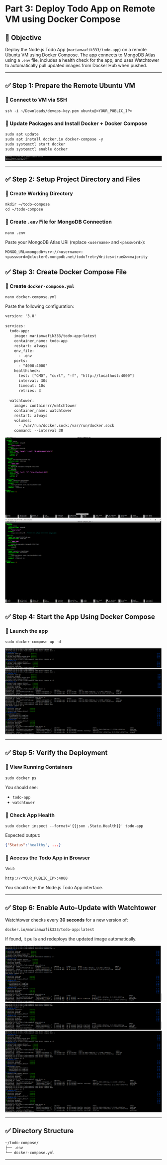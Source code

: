 # Part 3: Deploy Todo App on Remote VM using Docker Compose

## 🎯 Objective

Deploy the Node.js Todo App (`mariamwafik333/todo-app`) on a remote Ubuntu VM using Docker Compose. The app connects to MongoDB Atlas using a `.env` file, includes a health check for the app, and uses Watchtower to automatically pull updated images from Docker Hub when pushed.

---

## ✅ Step 1: Prepare the Remote Ubuntu VM

### 🔹 Connect to VM via SSH
```
ssh -i ~/Downloads/devops-key.pem ubuntu@<YOUR_PUBLIC_IP>
```

### 🔹 Update Packages and Install Docker + Docker Compose
```
sudo apt update
sudo apt install docker.io docker-compose -y
sudo systemctl start docker
sudo systemctl enable docker
```
![Screenshot](images/Screenshot%202025-07-27%20175100.png)

---

## ✅ Step 2: Setup Project Directory and Files

### 🔹 Create Working Directory
```
mkdir ~/todo-compose
cd ~/todo-compose
```

### 🔹 Create `.env` File for MongoDB Connection
```
nano .env
```

Paste your MongoDB Atlas URI (replace `<username>` and `<password>`):
```env
MONGO_URL=mongodb+srv://<username>:<password>@cluster0.mongodb.net/todo?retryWrites=true&w=majority
```

## ✅ Step 3: Create Docker Compose File

### 🔹 Create `docker-compose.yml`
```
nano docker-compose.yml
```

Paste the following configuration:
```
version: '3.8'

services:
  todo-app:
    image: mariamwafik333/todo-app:latest
    container_name: todo-app
    restart: always
    env_file:
      - .env
    ports:
      - "4000:4000"
    healthcheck:
      test: ["CMD", "curl", "-f", "http://localhost:4000"]
      interval: 30s
      timeout: 10s
      retries: 3

  watchtower:
    image: containrrr/watchtower
    container_name: watchtower
    restart: always
    volumes:
      - /var/run/docker.sock:/var/run/docker.sock
    command: --interval 30
```
![Screenshot](images/Screenshot%202025-07-27%20193509.png)
![Screenshot](images/Screenshot%202025-07-27%20193631.png)




## ✅ Step 4: Start the App Using Docker Compose

### 🔹 Launch the app
```
sudo docker-compose up -d
```
![Screenshot](images/Screenshot%202025-07-27%20192435.png)
![Screenshot](images/Screenshot%202025-07-27%20192503.png)
![Screenshot](images/Screenshot%202025-07-27%20193056.png)

---

## ✅ Step 5: Verify the Deployment

### 🔹 View Running Containers
```
sudo docker ps
```

You should see:
- `todo-app`
- `watchtower`

### 🔹 Check App Health
```
sudo docker inspect --format='{{json .State.Health}}' todo-app
```

Expected output:
```json
{"Status":"healthy", ...}
```

### 🔹 Access the Todo App in Browser

Visit:
```
http://<YOUR_PUBLIC_IP>:4000
```

You should see the Node.js Todo App interface.

---

## ✅ Step 6: Enable Auto-Update with Watchtower

Watchtower checks every **30 seconds** for a new version of:

```
docker.io/mariamwafik333/todo-app:latest
```

If found, it pulls and redeploys the updated image automatically.


![Screenshot](images/Screenshot%202025-07-27%20193108.png)
![Screenshot](images/Screenshot%202025-07-27%20193436.png)
![Screenshot](images/Screenshot%202025-07-27%20193446.png)

---

## ✅ Directory Structure

```
~/todo-compose/
├── .env
└── docker-compose.yml
```

---
